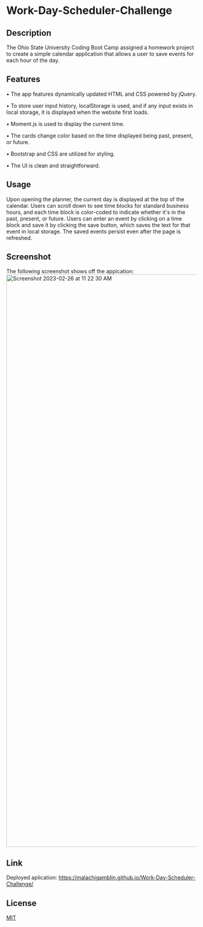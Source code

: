 # Work-Day-Scheduler-Challenge

## Description

The Ohio State University Coding Boot Camp assigned a homework project to create a simple calendar application that allows a user to save events for each hour of the day.

## Features

• The app features dynamically updated HTML and CSS powered by jQuery.

• To store user input history, localStorage is used, and if any input exists in local storage, it  is displayed when the website first loads.

• Moment.js is used to display the current time.

• The cards change color based on the time displayed being past, present, or future.

• Bootstrap and CSS are utilized for styling.

• The UI is clean and straightforward.
 
## Usage

Upon opening the planner, the current day is displayed at the top of the calendar. Users can scroll down to see time blocks for standard business hours, and each time block is color-coded to indicate whether it's in the past, present, or future. Users can enter an event by clicking on a time block and save it by clicking the save button, which saves the text for that event in local storage. The saved events persist even after the page is refreshed.

## Screenshot
The following screenshot shows off the appication:
<img width="1512" alt="Screenshot 2023-02-26 at 11 22 30 AM" src="https://user-images.githubusercontent.com/118701306/221708023-6668d638-38f2-46d5-9e61-dcc90ee4ed5e.png">

## Link
Deployed aplication: https://malachigamblin.github.io/Work-Day-Scheduler-Challenge/

## License

[MIT](https://choosealicense.com/licenses/mit/)